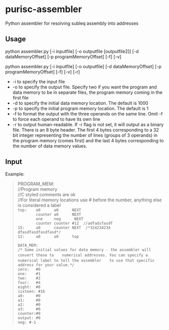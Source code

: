 purisc-assembler
================

Python assembler for resolving subleq assembly into addresses

Usage
----

python assembler.py [-i inputfile] [-o outputfile [outputfile2]] [-d dataMemoryOffset] [-p programMemoryOffset] [-f] [-v]

python assembler.py [-i inputfile] [-o outputfile] [-d dataMemoryOffset] [-p programMemoryOffset] [-f] [-v] [-r]

* -i to specify the input file
* -o to specify the output file. Specify two if you want the program and data memory to be in separate files, the program memory coming in the first file
* -d to specify the initial data memory location. The default is 1000
* -p to specify the initial program memory location. The default is 1
* -f to format the output with the three operands on the same line. Omit -f to force each operand to have its own line
* -r to output human-readable. If -r flag is not set, it will output as a binary file. There is an 8 byte header. The first 4 bytes corresponding to a 32 bit integer representing the number of lines (groups of 3 operands) in the program memory (comes first) and the last 4 bytes corresponding to the number of data memory values.

Input
-----
Example: 

>PROGRAM_MEM:  
>//Program memory  
>//C styled comments are ok  
>//For literal memory locations use # before the number, anything else is considered a label  
>`top:    a0      a0      NEXT`  
>`        counter a0      NEXT`  
>`        one     neg      NEXT`  
>`        counter counter #12  //adfadsfasdf`  
>`15:     a0      counter NEXT  /*324234234`  
>`dfasdfasdfasdfasd*/`  
>`12:     a0      a0      top`  
>  
>  
>  
>  
>`DATA_MEM:`  
>`/* Some initial values for data memory - the assembler will convert these to` 
>`   numerical addresses. You can specify a numerical label to tell the assembler`
>`   to use that specific address for your value.*/`  
>`zero:   #0`  
>`one:    #1`  
>`two:    #2`  
>`four:   #4`  
>`eight:  #8`  
>`sixteen: #16`  
>`a0:     #0`  
>`a1:     #0`  
>`a2:     #0`  
>`a3:     #0`  
>`counter:#0`  
>`output: #0`  
>`neg: #-1`  

